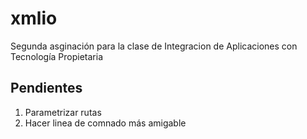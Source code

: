 # xmlio

Segunda asginación para la clase de Integracion de Aplicaciones con Tecnología Propietaria


Pendientes
-----
1. Parametrizar rutas
2. Hacer linea de comnado más amigable
